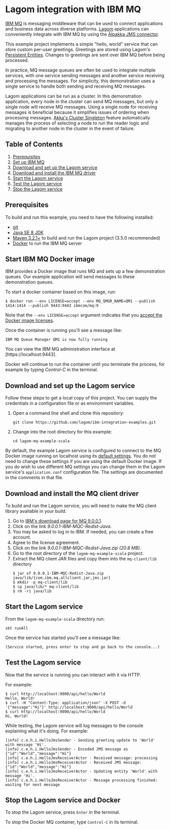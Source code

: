 # Lagom integration with IBM MQ

[IBM MQ](http://www.ibm.com/software/products/en/ibm-mq) is messaging middleware
that can be used to connect applications and business data across diverse platforms.
[Lagom](https://www.lagomframework.com/) applications can conveniently integrate with
IBM MQ by using the [Alpakka JMS connector](http://developer.lightbend.com/docs/alpakka/current/jms.html).

This example project implements a simple "hello, world" service that can store
custom per-user greetings. Greetings are stored using Lagom's [Persistent Entities](https://www.lagomframework.com/documentation/1.4.x/scala/ES_CQRS.html).
Changes to greetings are sent over IBM MQ before being processed.

In practice, MQ message queues are often be used to integrate multiple
services, with one service sending messages and another service receiving
and processing the messages. For simplicity, this demonstration uses a
single service to handle both sending and receiving MQ messages.

Lagom applications can be run as a cluster. In this demonstration application, every node in
the cluster can send MQ messages, but only a single node will receive MQ messages.
Using a single node for receiving messages is beneficial because it simplifies issues of
ordering when processing messages. [Akka's Cluster Singleton](http://doc.akka.io/docs/akka/current/scala/cluster-singleton.html)
feature automatically manages the process of selecting a node to run the reader logic
and migrating to another node in the cluster in the event of failure.

## Table of Contents

1.  [Prerequisites](#prerequisites)
2.  [Set up IBM MQ](#set-up-ibm-mq)
3.  [Download and set up the Lagom service](#download-and-set-up-the-lagom-service)
4.  [Download and install the IBM MQ driver](#download-and-install-the-ibm-mq-driver)
5.  [Start the Lagom service](#start-the-lagom-service)
6.  [Test the Lagom service](#test-the-lagom-service)
7.  [Stop the Lagom service](#stop-the-lagom-service-and-docker)

## Prerequisites

To build and run this example, you need to have the following installed:

- [git](https://git-scm.com/)
- [Java SE 8 JDK](http://www.oracle.com/technetwork/java/javase/overview/index.html)
- [Maven 3.2.1+](https://maven.apache.org/) to build and run the Lagom project (3.5.0 recommended)
- [Docker](https://www.docker.com/) to run the IBM MQ server

## Start IBM MQ Docker image

IBM provides a Docker image that runs MQ and sets up a few demonstration queues.
Our example application will send messages to these demonstration queues.

To start a docker container based on this image, run:

```
$ docker run --env LICENSE=accept --env MQ_QMGR_NAME=QM1 --publish 1414:1414 --publish 9443:9443 ibmcom/mq:9
```

Note that the `--env LICENSE=accept` argument indicates that you
[accept the Docker image licenses](https://github.com/ibm-messaging/mq-docker#usage).
 
Once the container is running you'll see a message like:

```
IBM MQ Queue Manager QM1 is now fully running
```

You can view the IBM MQ administration interface at [https://localhost:9443].

Docker will continue to run the container until you terminate the process, for example by
typing _Control-C_ in the terminal.

## Download and set up the Lagom service

Follow these steps to get a local copy of this project. You can supply the credentials in a configuration file or as environment variables.

1.  Open a command line shell and clone this repository:
    ```
    git clone https://github.com/lagom/ibm-integration-examples.git
    ```
2.  Change into the root directory for this example:
    ```
    cd lagom-mq-example-scala
    ```

By default, the example Lagom service is configured to connect to the MQ Docker
image running on localhost using its [default settings](https://github.com/ibm-messaging/mq-docker#mq-developer-defaults).
You do not need to change these settings if you are using the default Docker
image. If you do wish to use different MQ settings you can change them in the
Lagom service's `application.conf` configuration file. The settings are documented
in the comments in that file.

## Download and install the MQ client driver

To build and run the Lagom service, you will need to make the MQ client library available
in your build.

1. Go to [IBM's download page for MQ 9.0.0.1](http://ibm.biz/mq9001redistclients).
2. Click on the link _9.0.0.1-IBM-MQC-Redist-Java_.
3. You may be asked to log in to IBM. If needed, you can create a free account.
4. Agree to the license agreement.
5. Click on the link _9.0.0.1-IBM-MQC-Redist-Java.zip (20.8 MB)_.
6. Go to the root directory of the `lagom-mq-example-scala` project.
6. Extract the MQ client JAR files and copy them into the `mq-client/lib` directory
   ```
   $ jar xf 9.0.0.1-IBM-MQC-Redist-Java.zip java/lib/{com.ibm.mq.allclient.jar,jms.jar}
   $ mkdir -p mq-client/lib
   $ cp java/lib/* mq-client/lib
   $ rm -ri java/lib
   ```

## Start the Lagom service

From the `lagom-mq-example-scala` directory run:

```
sbt runAll
```

Once the service has started you'll see a message like:

```
(Service started, press enter to stop and go back to the console...)
```

## Test the Lagom service

Now that the service is running you can interact with it via HTTP.

For example:

```
$ curl http://localhost:9000/api/hello/World
Hello, World!
$ curl -H "Content-Type: application/json" -X POST -d '{"message":"Hi"}' http://localhost:9000/api/hello/World
$ curl http://localhost:9000/api/hello/World
Hi, World!
```

While testing, the Lagom service will log messages to the console
explaining what it's doing. For example:

```
[info] c.e.h.i.HelloJmsSender - Sending greeting update to 'World' with message 'Hi'.
[info] c.e.h.i.HelloJmsSender - Encoded JMS message as {"id":"World","message":"Hi"}
[info] c.e.h.i.HelloJmsReceiverActor - Received message: processing
[info] c.e.h.i.HelloJmsReceiverActor - Received JMS message: {"id":"World","message":"Hi"}
[info] c.e.h.i.HelloJmsReceiverActor - Updating entity 'World' with message 'Hi'.
[info] c.e.h.i.HelloJmsReceiverActor - Message processing finished: waiting for next message
```

## Stop the Lagom service and Docker

To stop the Lagom service, press `Enter` in the terminal.

To stop the Docker MQ container, type `Control-C` in its terminal.